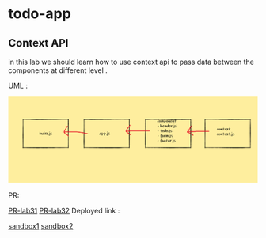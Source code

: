 # todo-app

## Context API
 in this lab we should learn how to use context api to pass data between the components at different level .


UML :

![](lab31.PNG)


PR:

[PR-lab31](https://github.com/sbkhaloof/todo-app/pull/3)
[PR-lab32](https://github.com/sbkhaloof/todo-app/pull/5)
Deployed link :

[sandbox1](https://d26wn.csb.app/)
[sandbox2](https://74utw.csb.app/form)